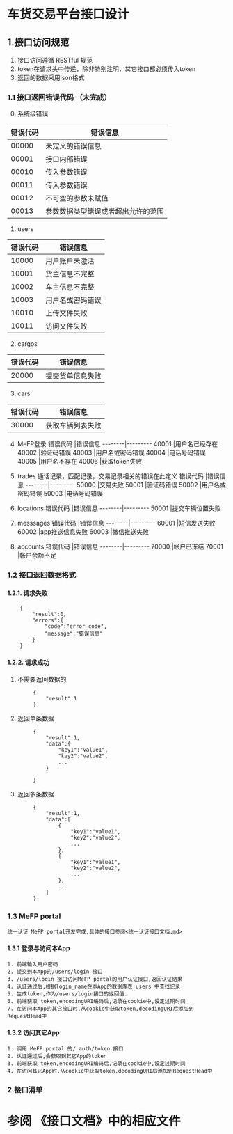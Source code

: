 车货交易平台接口设计
====================

## 1.接口访问规范

1. 接口访问遵循 RESTful 规范
2. token在请求头中传递，除非特别注明，其它接口都必须传入token
3. 返回的数据采用json格式

### 1.1 接口返回错误代码 （未完成）

0. 系统级错误

错误代码	|错误信息
--------|---------
00000	|未定义的错误信息
00001	|接口内部错误
00010	|传入参数错误
00011	|传入参数错误
00012	|不可空的参数未赋值
00013	|参数数据类型错误或者超出允许的范围

1. users

错误代码	|错误信息
--------|---------
10000	|用户账户未激活
10001	|货主信息不完整
10002	|车主信息不完整
10003	|用户名或密码错误
10010	|上传文件失败
10011	|访问文件失败

2. cargos

错误代码	|错误信息
--------|---------
20000	|提交货单信息失败

3. cars

错误代码	|错误信息
--------|---------
30000	|获取车辆列表失败

4. MeFP登录
错误代码	|错误信息
--------|---------
40001	|用户名已经存在
40002	|验证码错误
40003	|用户名或密码错误
40004	|电话号码错误
40005	|用户名不存在
40006	|获取token失败

5. trades 通话记录，匹配记录，交易记录相关的错误在此定义
错误代码	|错误信息
--------|---------
50000	|交易失败
50001	|验证码错误
50002	|用户名或密码错误
50003	|电话号码错误


6. locations
错误代码	|错误信息
--------|---------
50001	|提交车辆位置失败

7. messsages
错误代码	|错误信息
--------|---------
60001	|短信发送失败
60002	|app推送信息失败
60003	|微信推送失败

8. accounts
错误代码	|错误信息
--------|---------
70000	|帐户已冻结
70001	|帐户余额不足
	
	
	
### 1.2 接口返回数据格式

#### 1.2.1. 请求失败

		{
			"result":0,
			"errors":{
				"code":"error_code", 
				"message":"错误信息"
			}
		}
			
#### 1.2.2. 请求成功
1. 不需要返回数据的
				
			{
				"result":1
			}	
				
2. 返回单条数据
		
			{
				"result":1,
				"data":{
					"key1":"value1",
					"key2":"value2",
					...
				}
				
			}

3. 返回多条数据
		
			{
				"result":1,
				"data":[
					{
						"key1":"value1",
						"key2":"value2",
						...
					},
					{
						"key1":"value1",
						"key2":"value2",
						...
					},
					...
				]
			}

### 1.3 MeFP portal
	
	统一认证 MeFP portal开发完成,具体的接口参阅<统一认证接口文档.md>

#### 1.3.1 登录与访问本App 

	1. 前端输入用户密码
	2. 提交到本App的/users/login 接口
	3. /users/login 接口访问MeFP portal的用户认证接口,返回认证结果
	4. 认证通过后,根据login_name在本App的数据库表 users 中查找记录
	5. 生成token,作为/users/login接口的返回值.
	6. 前端获取 token,encodingURI编码后,记录在cookie中,设定过期时间
	7. 在访问本App的其它接口时,从cookie中获取token,decodingURI后添加到RequestHead中
		
#### 1.3.2 访问其它App

	1. 调用 MeFP portal 的/ auth/token 接口
	2. 认证通过后,会获取到其它App的token
	3. 前端获取 token,encodingURI编码后,记录在cookie中,设定过期时间
	4. 在访问其它App时,从cookie中获取token,decodingURI后添加到RequestHead中
		
### 2.接口清单

参阅 《接口文档》中的相应文件
=========================

  

